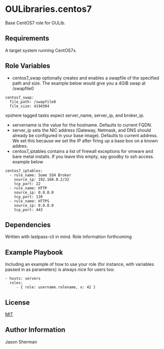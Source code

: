 OULibraries.centos7
=========

Base CentOS7 role for OULib.

Requirements
------------

A target system running CentOS7x.

Role Variables
--------------

* centos7_swap optionally creates and enables a swapfile of the specified path and size. The example below would give you a 4GiB swap at /swapfile0
```
centos7_swap:
  file_path: /swapfile0
  file_size: 4194304
```

vpshere tagged tasks expect server_name, server_ip, and broker_ip.
* servername is the value for the hostname. Defaults to current FQDN.
* server_ip sets the NIC address (Gateway, Netmask, and DNS should already be configured in your base image). Defaults to current address. We set this because we set the IP after firing up a base box on a known addres.
* centos7_iptables contains a list of firewall exceptions for vmware and bare metal installs.  If you leave this empty, say goodby to ssh access. example below

```
centos7_iptables:
  - rule_name: Some SSH Broker
    source_ip: 192.168.0.2/32
    tcp_port: 22
  - rule_name: HTTP
    source_ip: 0.0.0.0
    tcp_port: 139
  - rule_name: HTTPS
    source_ip: 0.0.0.0
    tcp_port: 443
```

Dependencies
------------

Written with lastpass-cli in mind. Role information forthcoming

Example Playbook
----------------

Including an example of how to use your role (for instance, with variables passed in as parameters) is always nice for users too:

    - hosts: servers
      roles:
         - { role: username.rolename, x: 42 }

License
-------

[MIT](https://github.com/OULibraries/ansible-role-centos7/blob/master/LICENSE)

Author Information
------------------

Jason Sherman
